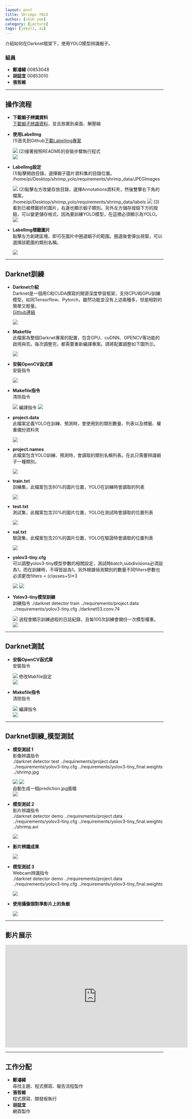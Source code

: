 ```yaml
---
layout: post
title: Shrimps YOLO
author: [chih yee]
category: [Lecture]
tags: [jekyll, ai]
---
```


介紹如何在Darknet框架下，使用YOLO模型辨識蝦子。

### 組員
* **鄭濬緯** 00853048
* **胡誌宜** 00853010
* **張哲維** 


---

## 操作流程

* **下載蝦子辨識資料** <br>
  [下載蝦子辨識資料](https://drive.google.com/file/d/1C6Tus2PqsEpgVPhhVqb5LIFOMQbv9q8S/view?usp=sharing)，並且放置到桌面、解壓縮

* **使用LabelImg** <br>
  (1)首先到Github[下載LabelImg專案](https://github.com/tzutalin/labelImg)
  <td><img src="https://user-images.githubusercontent.com/80897253/210181194-97931f41-5587-4a75-91a8-1b54229c2064.png"></td>
  (2)接著按照README的安裝步驟執行程式<br>
  <td><img src="https://user-images.githubusercontent.com/80897253/210181243-76979885-9067-46a4-b704-4798db1ade55.png"></td>

* **LabelImg設定** <br>
  (1)點擊開啟目錄，選擇蝦子圖片資料集的目錄位置。 <br>
  /home/pi/Desktop/shrimp_yolo/requirements/shrimp_data/JPEGImages
  <td><img src="https://user-images.githubusercontent.com/80897253/210181776-c502a840-5cac-409d-9001-0a1d260c6fcb.png"></td>
  (2)點擊左方改變存放目錄，選擇Annotations資料夾，然後雙擊右下角的檔案。 <br>
  /home/pi/Desktop/shrimp_yolo/requirements/shrimp_data/labels
  <td><img src="https://user-images.githubusercontent.com/80897253/210181947-32f4ad26-b921-4b99-bd2e-223776ef958c.png"></td>
  (3)看到已被標籤好的圖片，右邊也顯示蝦子類別。另外左方儲存按鈕下方的按鈕，可以變更儲存格式，因為要訓練YOLO模型，在這裡必須顯示為YOLO。 <br>
  <td><img src="https://user-images.githubusercontent.com/80897253/210182062-b854b225-ae6b-4d69-b20b-92f4477cafe7.png"></td>

* **LabelImg標籤圖片** <br>
  點擊左方創建區塊，即可在圖片中圈選蝦子的範圍。圈選後會彈出視窗，可以選擇該範圍的類別名稱。 <br>
  <td><img src="https://user-images.githubusercontent.com/80897253/210182103-b75e3fd8-2e53-46af-9367-88256ffdf87c.png"></td>

---

## Darknet訓練

* **Darknet介紹** <br>
  Darknet是一個用C和CUDA撰寫的開源深度學習框架，支持CPU和GPU訓練模型，如同Tensorflow、Pytorch，雖然功能並沒有上述兩種多，但是相對的簡單又輕量。 <br>
  [Github連結](https://github.com/AlexeyAB/darknet)
  <td><img src="https://user-images.githubusercontent.com/80897253/210182205-1c9be2e3-0ba1-4462-8cf0-a1dad8166949.png"></td>

* **Makefile** <br>
  此檔案為整個Darknet專案的配置，包含GPU、cuDNN、OPENCV等功能的啟用與否。每次調整完，都需要重新編譯專案。請將配置調整如下圖所示。
  <td><img src="https://user-images.githubusercontent.com/80897253/210182328-73c1eaff-4e76-4fb6-9bd8-594a6e5d73bd.png"></td>
  
* **安裝OpenCV函式庫** <br>
  安裝指令
  <td><img src="https://user-images.githubusercontent.com/80897253/210182365-90d0002f-3cae-45b9-a0f3-4ae628839f4a.png"></td>

* **Makefile指令** <br>
  清除指令
  <td><img src="https://user-images.githubusercontent.com/80897253/210182420-525ab672-f4b6-48f8-9dba-61ca439e7cdf.png"></td>
  編譯指令
  <td><img src="https://user-images.githubusercontent.com/80897253/210182421-ba0b4adf-2ec3-4772-8049-72c8e118d122.png"></td>

* **project.data** <br>
  此檔案定義YOLO在訓練、預測時，會使用到的類別數量、列表以及標籤、權重備份資料夾
  <td><img src="https://user-images.githubusercontent.com/80897253/210182595-645fa0d0-7cab-4473-b4b2-594f6b085911.png"></td>
  
* **project.names** <br>
  此檔案包含YOLO訓練、預測時，會讀取的類別名稱列表。在此只需要辨識蝦子一種類別。
  <td><img src="https://user-images.githubusercontent.com/80897253/210182599-1d1e7480-12d8-49ba-b042-70d9d6a4bc8f.png"></td>
  
* **train.txt** <br>
  訓練集，此檔案包含80%的圖片位置，YOLO在訓練時會讀取的列表
  <td><img src="https://user-images.githubusercontent.com/80897253/210182604-9f22d0cd-625d-426d-901a-10071e9fd705.png"></td>

* **test.txt** <br>
  測試集，此檔案包含20%的圖片位置，YOLO在測試時會讀取的位置列表
  <td><img src="https://user-images.githubusercontent.com/80897253/210182601-fe19dc04-9697-4227-be34-92c010b51b52.png"></td>

* **val.txt** <br>
  驗證集，此檔案包含20%的圖片位置，YOLO在驗證時會讀取的位置列表
  <td><img src="https://user-images.githubusercontent.com/80897253/210182606-f9d87284-99c7-4908-ae02-5a618d6f324e.png"></td>

* **yolov3-tiny.cfg** <br>
  可以調整yolov3-tiny模型參數的相關設定，測試時batch,subdivisions必須設為1，而在訓練時，不得皆設為1。另外根據偵測類別的數量不同filters參數也必須更改filters = (classes+5)*3
  <td><img src="https://user-images.githubusercontent.com/80897253/210196184-5ad09e87-4a85-46aa-a90f-42abac73a9fb.png"></td>
  <td><img src="https://user-images.githubusercontent.com/80897253/210196241-4db3fc79-1b10-431d-8355-35f13333e779.png"></td>

* **Yolov3-tiny模型訓練** <br>
  訓練指令 ./darknet detector train ../requirements/project.data ../requirements/yolov3-tiny.cfg  ./darknet53.conv.74 
  <td><img src="https://user-images.githubusercontent.com/80897253/210196311-1041dd80-cadf-46ae-b47b-50eca32a767f.png"></td>
  過程會顯示訓練過程的日誌紀錄，且每100次訓練會備份一次模型權重。
  <td><img src="https://user-images.githubusercontent.com/80897253/210196343-398cff7e-4f1a-41d6-85e8-b55f293ca2fb.png"></td>

---

## Darknet測試
* **安裝OpenCV函式庫** <br>
  安裝指令<br>
  <td><img src="https://user-images.githubusercontent.com/80897253/210196429-e7ec095b-bf78-48a6-b90b-e06b8a2cd153.png"></td>
  修改Makfile設定<br>
  <td><img src="https://user-images.githubusercontent.com/80897253/210196447-83b9aff2-cf5d-4e57-be69-833cd5963099.png"></td>

* **Makefile指令** <br>
  清除指令 <br>
  <td><img src="https://user-images.githubusercontent.com/80897253/210196564-a5783960-86d1-46db-aa30-915fc7648841.png"></td>
  編譯指令 <br>
  <td><img src="https://user-images.githubusercontent.com/80897253/210196567-8edc8af0-1382-4d91-91e9-eefa8aa269de.png"></td>

---

## Darknet訓練_模型測試
* **模型測試 1** <br>
  影像辨識指令 <br>
  ./darknet detector test ../requirements/project.data ../requirements/yolov3-tiny.cfg  ../requirements/yolov3-tiny_final.weights ../shrimp.jpg <br>
  <td><img src="https://user-images.githubusercontent.com/80897253/210196861-fbc0654f-42ed-4c0a-8f64-f2f5e71513c5.png"></td>
  <td><img src="https://user-images.githubusercontent.com/80897253/210196866-cc4b6e1d-4150-4ab5-bcfe-398517d41126.png"></td> <br>
  自動生成一個prediction.jpg圖檔 <br>
  <td><img src="https://user-images.githubusercontent.com/80897253/210196871-9d3a9d34-f4d8-48c5-84fa-9cc65249fd72.png"></td>
  
* **模型測試 2** <br>
  影片辨識指令 <br>
  ./darknet detector demo ../requirements/project.data ../requirements/yolov3-tiny.cfg  ../requirements/yolov3-tiny_final.weights ../shrimp.avi <br>
  <td><img src="https://user-images.githubusercontent.com/80897253/210196945-02dc1b56-669c-424b-b27c-15097a0bfb93.png"></td>
  
* **影片辨識成果** <br>
  <td><img src="https://user-images.githubusercontent.com/80897253/210196962-84b7233b-b31f-48a3-bdd1-6c01fe7b5079.png"></td>

* **模型測試 3** <br>
  Webcam辨識指令 <br>
  ./darknet detector demo ../requirements/project.data ../requirements/yolov3-tiny.cfg  ../requirements/yolov3-tiny_final.weights <br>
  <td><img src="https://user-images.githubusercontent.com/80897253/210197003-9e982b41-f81f-47fb-8228-df3e44a27707.png"></td>

* **使用攝像頭對準影片上的魚蝦** <br>
  <td><img src="https://user-images.githubusercontent.com/80897253/210197027-5266a323-7a3b-4d93-9d6a-d615d729a6a4.png"></td>

---

## 影片展示
<iframe width="580" height="327" src="https://www.youtube.com/watch?v=8SJQaGuLIX4" title="蝦子辨識" frameborder="0" allow="accelerometer; autoplay; clipboard-write; encrypted-media; gyroscope; picture-in-picture" allowfullscreen></iframe>

---

## 工作分配
* **鄭濬緯** <br>
  尋找主題、程式撰寫、報告流程製作
* **張哲維** <br>
  程式撰寫、開發板執行
* **胡誌宜** <br>
  網頁製作






